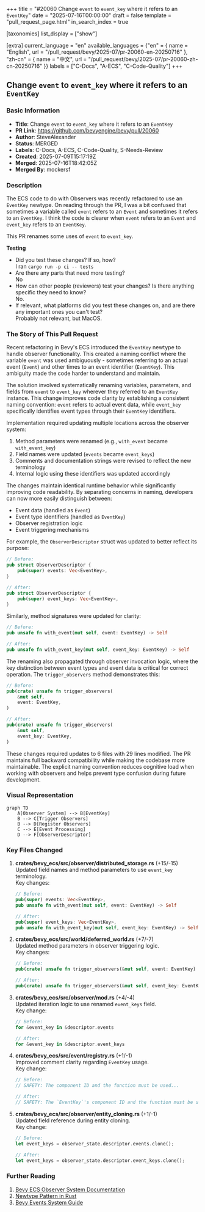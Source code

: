 +++
title = "#20060 Change `event` to `event_key` where it refers to an `EventKey`"
date = "2025-07-16T00:00:00"
draft = false
template = "pull_request_page.html"
in_search_index = true

[taxonomies]
list_display = ["show"]

[extra]
current_language = "en"
available_languages = {"en" = { name = "English", url = "/pull_request/bevy/2025-07/pr-20060-en-20250716" }, "zh-cn" = { name = "中文", url = "/pull_request/bevy/2025-07/pr-20060-zh-cn-20250716" }}
labels = ["C-Docs", "A-ECS", "C-Code-Quality"]
+++

## Change `event` to `event_key` where it refers to an `EventKey`

### Basic Information
- **Title**: Change `event` to `event_key` where it refers to an `EventKey`
- **PR Link**: https://github.com/bevyengine/bevy/pull/20060
- **Author**: SteveAlexander
- **Status**: MERGED
- **Labels**: C-Docs, A-ECS, C-Code-Quality, S-Needs-Review
- **Created**: 2025-07-09T15:17:19Z
- **Merged**: 2025-07-16T18:42:05Z
- **Merged By**: mockersf

### Description
The ECS code to do with Observers was recently refactored to use an `EventKey` newtype. On reading through the PR, I was a bit confused that sometimes a variable called `event` refers to an `Event` and sometimes it refers to an `EventKey`. I think the code is clearer when `event` refers to an `Event` and `event_key` refers to an `EventKey`.

This PR renames some uses of `event` to `event_key`.

**Testing**
- Did you test these changes? If so, how?  
I ran `cargo run -p ci -- tests`
- Are there any parts that need more testing?  
No
- How can other people (reviewers) test your changes? Is there anything specific they need to know?  
No.
- If relevant, what platforms did you test these changes on, and are there any important ones you can't test?  
Probably not relevant, but MacOS.

### The Story of This Pull Request

Recent refactoring in Bevy's ECS introduced the `EventKey` newtype to handle observer functionality. This created a naming conflict where the variable `event` was used ambiguously - sometimes referring to an actual event (`Event`) and other times to an event identifier (`EventKey`). This ambiguity made the code harder to understand and maintain.

The solution involved systematically renaming variables, parameters, and fields from `event` to `event_key` wherever they referred to an `EventKey` instance. This change improves code clarity by establishing a consistent naming convention: `event` refers to actual event data, while `event_key` specifically identifies event types through their `EventKey` identifiers.

Implementation required updating multiple locations across the observer system:
1. Method parameters were renamed (e.g., `with_event` became `with_event_key`)
2. Field names were updated (`events` became `event_keys`)
3. Comments and documentation strings were revised to reflect the new terminology
4. Internal logic using these identifiers was updated accordingly

The changes maintain identical runtime behavior while significantly improving code readability. By separating concerns in naming, developers can now more easily distinguish between:
- Event data (handled as `Event`)
- Event type identifiers (handled as `EventKey`)
- Observer registration logic
- Event triggering mechanisms

For example, the `ObserverDescriptor` struct was updated to better reflect its purpose:

```rust
// Before:
pub struct ObserverDescriptor {
    pub(super) events: Vec<EventKey>,
}

// After:
pub struct ObserverDescriptor {
    pub(super) event_keys: Vec<EventKey>,
}
```

Similarly, method signatures were updated for clarity:

```rust
// Before:
pub unsafe fn with_event(mut self, event: EventKey) -> Self

// After:
pub unsafe fn with_event_key(mut self, event_key: EventKey) -> Self
```

The renaming also propagated through observer invocation logic, where the key distinction between event types and event data is critical for correct operation. The `trigger_observers` method demonstrates this:

```rust
// Before:
pub(crate) unsafe fn trigger_observers(
    &mut self,
    event: EventKey,
)

// After:
pub(crate) unsafe fn trigger_observers(
    &mut self,
    event_key: EventKey,
)
```

These changes required updates to 6 files with 29 lines modified. The PR maintains full backward compatibility while making the codebase more maintainable. The explicit naming convention reduces cognitive load when working with observers and helps prevent type confusion during future development.

### Visual Representation

```mermaid
graph TD
    A[Observer System] --> B[EventKey]
    B --> C[Trigger Observers]
    B --> D[Register Observers]
    C --> E[Event Processing]
    D --> F[ObserverDescriptor]
```

### Key Files Changed

1. **crates/bevy_ecs/src/observer/distributed_storage.rs** (+15/-15)  
   Updated field names and method parameters to use `event_key` terminology.  
   Key changes:
   ```rust
   // Before:
   pub(super) events: Vec<EventKey>,
   pub unsafe fn with_event(mut self, event: EventKey) -> Self
   
   // After:
   pub(super) event_keys: Vec<EventKey>,
   pub unsafe fn with_event_key(mut self, event_key: EventKey) -> Self
   ```

2. **crates/bevy_ecs/src/world/deferred_world.rs** (+7/-7)  
   Updated method parameters in observer triggering logic.  
   Key changes:
   ```rust
   // Before:
   pub(crate) unsafe fn trigger_observers(&mut self, event: EventKey)
   
   // After:
   pub(crate) unsafe fn trigger_observers(&mut self, event_key: EventKey)
   ```

3. **crates/bevy_ecs/src/observer/mod.rs** (+4/-4)  
   Updated iteration logic to use renamed `event_keys` field.  
   Key change:
   ```rust
   // Before:
   for &event_key in &descriptor.events
   
   // After:
   for &event_key in &descriptor.event_keys
   ```

4. **crates/bevy_ecs/src/event/registry.rs** (+1/-1)  
   Improved comment clarity regarding `EventKey` usage.  
   Key change:
   ```rust
   // Before:
   // SAFETY: The component ID and the function must be used...
   
   // After:
   // SAFETY: The `EventKey`'s component ID and the function must be used...
   ```

5. **crates/bevy_ecs/src/observer/entity_cloning.rs** (+1/-1)  
   Updated field reference during entity cloning.  
   Key change:
   ```rust
   // Before:
   let event_keys = observer_state.descriptor.events.clone();
   
   // After:
   let event_keys = observer_state.descriptor.event_keys.clone();
   ```

### Further Reading
1. [Bevy ECS Observer System Documentation](https://docs.rs/bevy_ecs/latest/bevy_ecs/observer/index.html)
2. [Newtype Pattern in Rust](https://doc.rust-lang.org/rust-by-example/generics/new_types.html)
3. [Bevy Events System Guide](https://bevyengine.org/learn/book/getting-started/events/)